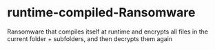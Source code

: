 # runtime-compiled-Ransomware
Ransomware that compiles itself at runtime and encrypts all files in the current folder + subfolders, and then decrypts them again
